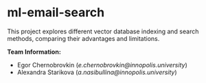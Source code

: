 # ml-email-search

This project explores different vector database indexing and search methods, comparing their advantages and limitations.

**Team Information:**

- Egor Chernobrovkin (_e.chernobrovkin@innopolis.university_)
- Alexandra Starikova (_a.nasibullina@innopolis.university_)

